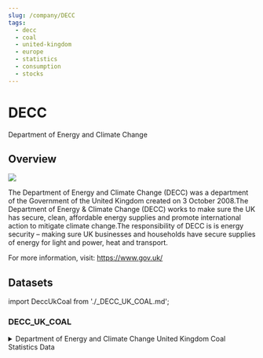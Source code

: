 ```yaml
---
slug: /company/DECC
tags:
  - decc
  - coal
  - united-kingdom
  - europe
  - statistics
  - consumption
  - stocks
---
```


DECC
============================================================

Department of Energy and Climate Change

## Overview

![](/img/data/decc.png)

The Department of Energy and Climate Change (DECC) was a department of the Government of the United Kingdom created on 3 October 2008.The Department of Energy & Climate Change (DECC) works to make sure the UK has secure, clean, affordable energy supplies and promote international action to mitigate climate change.The responsibility of DECC is is energy security – making sure UK businesses and households have secure supplies of energy for light and power, heat and transport.

For more information, visit: https://www.gov.uk/

## Datasets

import DeccUkCoal from './_DECC_UK_COAL.md';

### DECC_UK_COAL
<details>
<summary>Department of Energy and Climate Change United Kingdom Coal Statistics Data</summary>
<DeccUkCoal/>
</details>